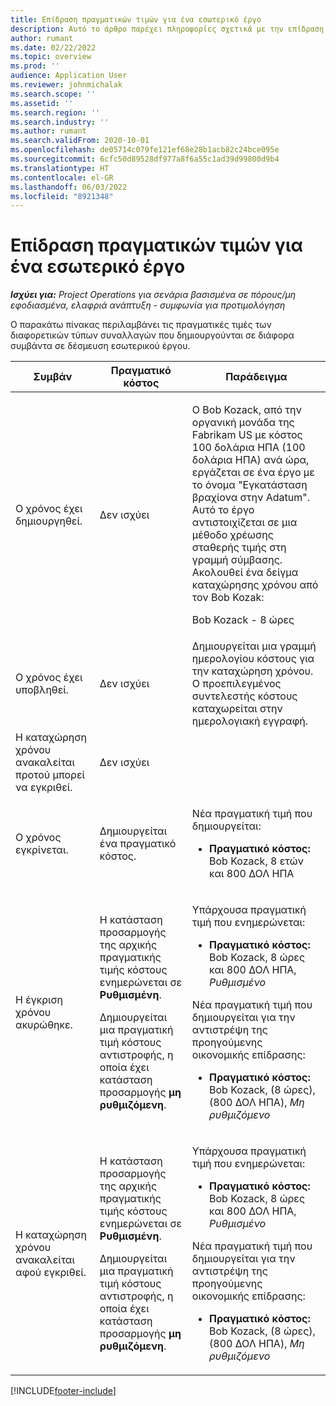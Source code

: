 ```yaml
---
title: Επίδραση πραγματικών τιμών για ένα εσωτερικό έργο
description: Αυτό το άρθρο παρέχει πληροφορίες σχετικά με την επίδραση στον πίνακα "Πραγματικές τιμές" σε διάφορα συμβάντα για ένα εσωτερικό έργο στο Microsoft Dynamics 365 Project Operations.
author: rumant
ms.date: 02/22/2022
ms.topic: overview
ms.prod: ''
audience: Application User
ms.reviewer: johnmichalak
ms.search.scope: ''
ms.assetid: ''
ms.search.region: ''
ms.search.industry: ''
ms.author: rumant
ms.search.validFrom: 2020-10-01
ms.openlocfilehash: de05714c079fe121ef68e28b1acb82c24bce095e
ms.sourcegitcommit: 6cfc50d89528df977a8f6a55c1ad39d99800d9b4
ms.translationtype: HT
ms.contentlocale: el-GR
ms.lasthandoff: 06/03/2022
ms.locfileid: "8921348"
---
```

# <a name="actuals-impact-for-an-internal-project"></a>Επίδραση πραγματικών τιμών για ένα εσωτερικό έργο

_**Ισχύει για:** Project Operations για σενάρια βασισμένα σε πόρους/μη εφοδιασμένα, ελαφριά ανάπτυξη - συμφωνία για προτιμολόγηση_

Ο παρακάτω πίνακας περιλαμβάνει τις πραγματικές τιμές των διαφορετικών τύπων συναλλαγών που δημιουργούνται σε διάφορα συμβάντα σε δέσμευση εσωτερικού έργου.

| Συμβάν | Πραγματικό κόστος | Παράδειγμα |
|---|---|---|
| Ο χρόνος έχει δημιουργηθεί. | Δεν ισχύει | <p>Ο Bob Kozack, από την οργανική μονάδα της Fabrikam US με κόστος 100 δολάρια ΗΠΑ (100 δολάρια ΗΠΑ) ανά ώρα, εργάζεται σε ένα έργο με το όνομα "Εγκατάσταση βραχίονα στην Adatum". Αυτό το έργο αντιστοιχίζεται σε μια μέθοδο χρέωσης σταθερής τιμής στη γραμμή σύμβασης. Ακολουθεί ένα δείγμα καταχώρησης χρόνου από τον Bob Kozak:</p><p>Bob Kozack - 8 ώρες</p> |
| Ο χρόνος έχει υποβληθεί. | Δεν ισχύει | Δημιουργείται μια γραμμή ημερολογίου κόστους για την καταχώρηση χρόνου. Ο προεπιλεγμένος συντελεστής κόστους καταχωρείται στην ημερολογιακή εγγραφή. |
| Η καταχώρηση χρόνου ανακαλείται προτού μπορεί να εγκριθεί. | Δεν ισχύει | |
| Ο χρόνος εγκρίνεται. | Δημιουργείται ένα πραγματικό κόστος. | <p>Νέα πραγματική τιμή που δημιουργείται:</p><ul><li>**Πραγματικό κόστος:** Bob Kozack, 8 ετών και 800 ΔΟΛ ΗΠΑ</li></ul> |
| Η έγκριση χρόνου ακυρώθηκε. | <p>Η κατάσταση προσαρμογής της αρχικής πραγματικής τιμής κόστους ενημερώνεται σε **Ρυθμισμένη**.</p><p>Δημιουργείται μια πραγματική τιμή κόστους αντιστροφής, η οποία έχει κατάσταση προσαρμογής **μη ρυθμιζόμενη**.</p> | <p>Υπάρχουσα πραγματική τιμή που ενημερώνεται:</p><ul><li>**Πραγματικό κόστος:** Bob Kozack, 8 ώρες και 800 ΔΟΛ ΗΠΑ, *Ρυθμισμένο*</li></ul><p>Νέα πραγματική τιμή που δημιουργείται για την αντιστρέψη της προηγούμενης οικονομικής επίδρασης:</p><ul><li>**Πραγματικό κόστος:** Bob Kozack, (8 ώρες), (800 ΔΟΛ ΗΠΑ), *Μη ρυθμιζόμενο*</li></ul> |
| Η καταχώρηση χρόνου ανακαλείται αφού εγκριθεί. | <p>Η κατάσταση προσαρμογής της αρχικής πραγματικής τιμής κόστους ενημερώνεται σε **Ρυθμισμένη**.</p><p>Δημιουργείται μια πραγματική τιμή κόστους αντιστροφής, η οποία έχει κατάσταση προσαρμογής **μη ρυθμιζόμενη**.</p> | <p>Υπάρχουσα πραγματική τιμή που ενημερώνεται:</p><ul><li>**Πραγματικό κόστος:** Bob Kozack, 8 ώρες και 800 ΔΟΛ ΗΠΑ, *Ρυθμισμένο*</li></ul><p>Νέα πραγματική τιμή που δημιουργείται για την αντιστρέψη της προηγούμενης οικονομικής επίδρασης:</p><ul><li>**Πραγματικό κόστος:** Bob Kozack, (8 ώρες), (800 ΔΟΛ ΗΠΑ), *Μη ρυθμιζόμενο*</li></ul> |

[!INCLUDE[footer-include](../includes/footer-banner.md)]
